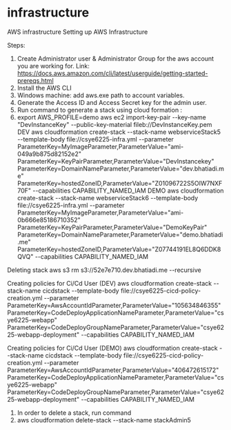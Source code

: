 # infrastructure
AWS infrastructure
Setting up AWS Infrastructure

Steps:
1. Create Administrator user & Administrator Group for the aws account you are working for. Link: https://docs.aws.amazon.com/cli/latest/userguide/getting-started-prereqs.html
2. Install the AWS CLI
3. Windows machine: add aws.exe path to account variables.
4. Generate the Access ID and Access Secret key for the admin user.
5. Run command to generate a stack using cloud formation :
6. export AWS_PROFILE=demo
aws ec2 import-key-pair --key-name "DevInstanceKey" --public-key-material fileb://DevInstanceKey.pem
DEV
aws cloudformation create-stack --stack-name webserviceStack5 --template-body file://csye6225-infra.yml --parameter ParameterKey=MyImageParameter,ParameterValue="ami-049a9b875d82152e2" ParameterKey=KeyPairParameter,ParameterValue="DevInstancekey" ParameterKey=DomainNameParameter,ParameterValue="dev.bhatiadi.me" ParameterKey=hostedZoneID,ParameterValue="Z01096722S5OIW7NXF70F" --capabilities CAPABILITY_NAMED_IAM
DEMO
aws cloudformation create-stack --stack-name webserviceStack6 --template-body file://csye6225-infra.yml --parameter ParameterKey=MyImageParameter,ParameterValue="ami-0b666e85186710352" ParameterKey=KeyPairParameter,ParameterValue="DemoKeyPair" ParameterKey=DomainNameParameter,ParameterValue="demo.bhatiadi.me" ParameterKey=hostedZoneID,ParameterValue="Z07744191EL8Q6DDK8QVQ" --capabilities CAPABILITY_NAMED_IAM

Deleting stack
aws s3 rm s3://52e7e710.dev.bhatiadi.me --recursive

Creating policies for Ci/Cd User (DEV)
aws cloudformation create-stack --stack-name cicdstack --template-body file://csye6225-cicd-policy-creation.yml --parameter ParameterKey=AwsAccountIdParameter,ParameterValue="105634846355" ParameterKey=CodeDeployApplicationNameParameter,ParameterValue="csye6225-webapp" ParameterKey=CodeDeployGroupNameParameter,ParameterValue="csye6225-webapp-deployment"  --capabilities CAPABILITY_NAMED_IAM

Creating policies for Ci/Cd User (DEMO)
aws cloudformation create-stack --stack-name cicdstack --template-body file://csye6225-cicd-policy-creation.yml --parameter ParameterKey=AwsAccountIdParameter,ParameterValue="406472615172" ParameterKey=CodeDeployApplicationNameParameter,ParameterValue="csye6225-webapp" ParameterKey=CodeDeployGroupNameParameter,ParameterValue="csye6225-webapp-deployment"  --capabilities CAPABILITY_NAMED_IAM

  
1.  In order to delete a stack, run command 
2.  aws cloudformation delete-stack --stack-name stackAdmin5

